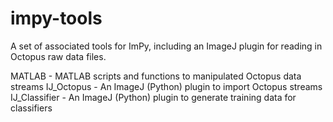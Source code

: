 impy-tools
==========

A set of associated tools for ImPy, including an ImageJ plugin for reading in Octopus raw data files.

MATLAB - MATLAB scripts and functions to manipulated Octopus data streams
IJ_Octopus - An ImageJ (Python) plugin to import Octopus streams
IJ_Classifier - An ImageJ (Python) plugin to generate training data for classifiers
